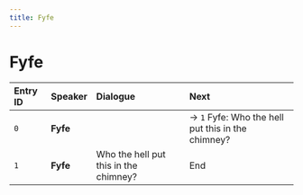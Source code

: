 ```yaml
---
title: Fyfe
---
```


# Fyfe


| Entry ID | Speaker | Dialogue | Next |
| :------- | :------ | :------- | :------------ |
| `0` | **Fyfe** |  | → `1` Fyfe: Who the hell put this in the chimney? |
| `1` | **Fyfe** | Who the hell put this in the chimney? | End |
